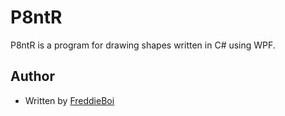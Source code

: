 P8ntR
=====
P8ntR is a program for drawing shapes written in C# using WPF.

Author
-----
+ Written by [FreddieBoi](https://github.com/FreddieBoi "FreddieBoi at github")
